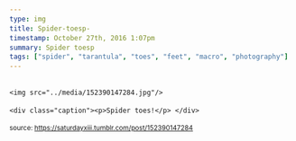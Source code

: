 ```yaml
---
type: img
title: Spider-toesp-
timestamp: October 27th, 2016 1:07pm
summary: Spider toesp 
tags: ["spider", "tarantula", "toes", "feet", "macro", "photography"]
---
```


                
                
                
                                                                                        <img src="../media/152390147284.jpg"/>
                                                                                          <div class="caption"><p>Spider toes!</p> </div>
                                    
                
                
                
                
                                
<small>source: https://saturdayxiii.tumblr.com/post/152390147284</small>